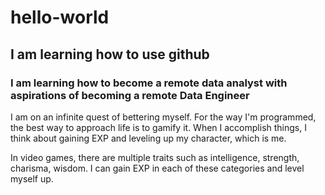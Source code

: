 # hello-world
## I am learning how to use github
### I am learning how to become a remote data analyst with aspirations of becoming a remote Data Engineer

I am on an infinite quest of bettering myself. For the way I'm programmed, the best way to approach life is to gamify it. When I accomplish things, I think about gaining EXP and leveling up my character, which is me.

In video games, there are multiple traits such as intelligence, strength, charisma, wisdom. I can gain EXP in each of these categories and level myself up.

